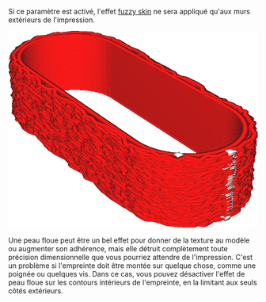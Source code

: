 Si ce paramètre est activé, l'effet [fuzzy skin](magic_fuzzy_skin_enabled.md) ne sera appliqué qu'aux murs extérieurs de l'impression.

![L'extérieur est flou, mais l'intérieur ne l'est pas](../../../articles/images/magic_fuzzy_skin_outside_only.png)

Une peau floue peut être un bel effet pour donner de la texture au modèle ou augmenter son adhérence, mais elle détruit complètement toute précision dimensionnelle que vous pourriez attendre de l'impression. C'est un problème si l'empreinte doit être montée sur quelque chose, comme une poignée ou quelques vis. Dans ce cas, vous pouvez désactiver l'effet de peau floue sur les contours intérieurs de l'empreinte, en la limitant aux seuls côtés extérieurs.

